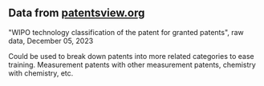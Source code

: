 ## Data from [patentsview.org](https://patentsview.org/download/data-download-tables)
"WIPO technology classification of the patent for granted patents", raw data, December 05, 2023

Could be used to break down patents into more related categories to ease training.  Measurement patents with other measurement patents, chemistry with chemistry, etc.
